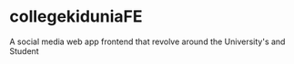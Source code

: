 # collegekiduniaFE
A social media web app frontend that revolve around the University's and Student
